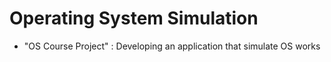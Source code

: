 # Operating System Simulation
- "OS Course Project" : Developing an application that simulate OS works
